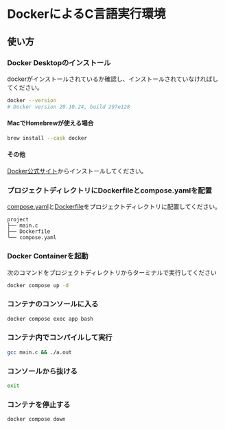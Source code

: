 # DockerによるC言語実行環境

## 使い方

### Docker Desktopのインストール

dockerがインストールされているか確認し、インストールされていなければしてください。

```bash
docker --version
# Docker version 20.10.24, build 297e128
```

#### MacでHomebrewが使える場合

```bash
brew install --cask docker
```

#### その他

[Docker公式サイト](https://docs.docker.com/get-docker/)からインストールしてください。


### プロジェクトディレクトリにDockerfileとcompose.yamlを配置

[compose.yaml](compose.yaml)と[Dockerfile](Dockerfile)をプロジェクトディレクトリに配置してください。

```
project
├── main.c
├── Dockerfile
└── compose.yaml
```

### Docker Containerを起動

次のコマンドをプロジェクトディレクトリからターミナルで実行してください

```bash
docker compose up -d
```

### コンテナのコンソールに入る

```bash
docker compose exec app bash
```

### コンテナ内でコンパイルして実行
```bash
gcc main.c && ./a.out
```

### コンソールから抜ける

```bash
exit
```

### コンテナを停止する

```bash
docker compose down
```